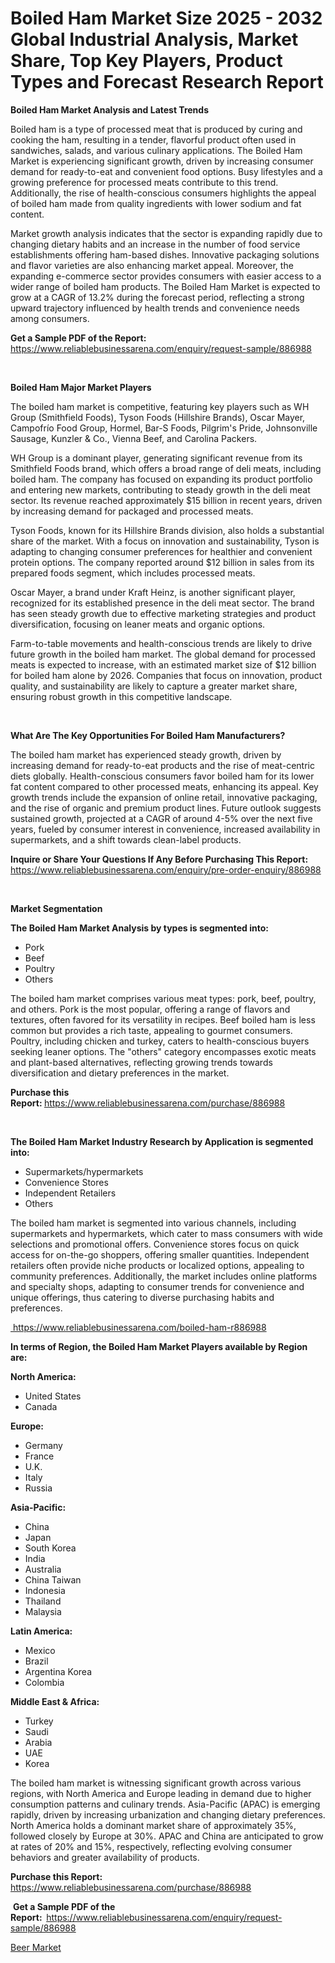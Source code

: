 <p><h1>Boiled Ham Market Size 2025 - 2032 Global Industrial Analysis, Market Share, Top Key Players, Product Types and Forecast Research Report</h1></p><p><strong>Boiled Ham Market Analysis and Latest Trends</strong></p>
<p><p>Boiled ham is a type of processed meat that is produced by curing and cooking the ham, resulting in a tender, flavorful product often used in sandwiches, salads, and various culinary applications. The Boiled Ham Market is experiencing significant growth, driven by increasing consumer demand for ready-to-eat and convenient food options. Busy lifestyles and a growing preference for processed meats contribute to this trend. Additionally, the rise of health-conscious consumers highlights the appeal of boiled ham made from quality ingredients with lower sodium and fat content.</p><p>Market growth analysis indicates that the sector is expanding rapidly due to changing dietary habits and an increase in the number of food service establishments offering ham-based dishes. Innovative packaging solutions and flavor varieties are also enhancing market appeal. Moreover, the expanding e-commerce sector provides consumers with easier access to a wider range of boiled ham products. The Boiled Ham Market is expected to grow at a CAGR of 13.2% during the forecast period, reflecting a strong upward trajectory influenced by health trends and convenience needs among consumers.</p></p>
<p><strong>Get a Sample PDF of the Report:&nbsp;</strong> <a href="https://www.reliablebusinessarena.com/enquiry/request-sample/886988?utm_campaign=3118&utm_medium=2&utm_source=Github&utm_content=ia&utm_term=07042025&utm_id=boiled-ham">https://www.reliablebusinessarena.com/enquiry/request-sample/886988</a></p>
<p>&nbsp;</p>
<p><strong>Boiled Ham Major Market Players</strong></p>
<p><p>The boiled ham market is competitive, featuring key players such as WH Group (Smithfield Foods), Tyson Foods (Hillshire Brands), Oscar Mayer, Campofrío Food Group, Hormel, Bar-S Foods, Pilgrim's Pride, Johnsonville Sausage, Kunzler & Co., Vienna Beef, and Carolina Packers. </p><p>WH Group is a dominant player, generating significant revenue from its Smithfield Foods brand, which offers a broad range of deli meats, including boiled ham. The company has focused on expanding its product portfolio and entering new markets, contributing to steady growth in the deli meat sector. Its revenue reached approximately $15 billion in recent years, driven by increasing demand for packaged and processed meats.</p><p>Tyson Foods, known for its Hillshire Brands division, also holds a substantial share of the market. With a focus on innovation and sustainability, Tyson is adapting to changing consumer preferences for healthier and convenient protein options. The company reported around $12 billion in sales from its prepared foods segment, which includes processed meats.</p><p>Oscar Mayer, a brand under Kraft Heinz, is another significant player, recognized for its established presence in the deli meat sector. The brand has seen steady growth due to effective marketing strategies and product diversification, focusing on leaner meats and organic options.</p><p>Farm-to-table movements and health-conscious trends are likely to drive future growth in the boiled ham market. The global demand for processed meats is expected to increase, with an estimated market size of $12 billion for boiled ham alone by 2026. Companies that focus on innovation, product quality, and sustainability are likely to capture a greater market share, ensuring robust growth in this competitive landscape.</p></p>
<p>&nbsp;</p>
<p><strong>What Are The Key Opportunities For Boiled Ham Manufacturers?</strong></p>
<p><p>The boiled ham market has experienced steady growth, driven by increasing demand for ready-to-eat products and the rise of meat-centric diets globally. Health-conscious consumers favor boiled ham for its lower fat content compared to other processed meats, enhancing its appeal. Key growth trends include the expansion of online retail, innovative packaging, and the rise of organic and premium product lines. Future outlook suggests sustained growth, projected at a CAGR of around 4-5% over the next five years, fueled by consumer interest in convenience, increased availability in supermarkets, and a shift towards clean-label products.</p></p>
<p><strong>Inquire or Share Your Questions If Any Before Purchasing This Report:</strong> <a href="https://www.reliablebusinessarena.com/enquiry/pre-order-enquiry/886988?utm_campaign=3118&utm_medium=2&utm_source=Github&utm_content=ia&utm_term=07042025&utm_id=boiled-ham">https://www.reliablebusinessarena.com/enquiry/pre-order-enquiry/886988</a></p>
<p>&nbsp;</p>
<p><strong>Market Segmentation</strong></p>
<p><strong>The Boiled Ham Market Analysis by types is segmented into:</strong></p>
<p><ul><li>Pork</li><li>Beef</li><li>Poultry</li><li>Others</li></ul></p>
<p><p>The boiled ham market comprises various meat types: pork, beef, poultry, and others. Pork is the most popular, offering a range of flavors and textures, often favored for its versatility in recipes. Beef boiled ham is less common but provides a rich taste, appealing to gourmet consumers. Poultry, including chicken and turkey, caters to health-conscious buyers seeking leaner options. The "others" category encompasses exotic meats and plant-based alternatives, reflecting growing trends towards diversification and dietary preferences in the market.</p></p>
<p><strong>Purchase this Report:&nbsp;</strong><a href="https://www.reliablebusinessarena.com/purchase/886988?utm_campaign=3118&utm_medium=2&utm_source=Github&utm_content=ia&utm_term=07042025&utm_id=boiled-ham">https://www.reliablebusinessarena.com/purchase/886988</a></p>
<p>&nbsp;</p>
<p><strong>The Boiled Ham Market Industry Research by Application is segmented into:</strong></p>
<p><ul><li>Supermarkets/hypermarkets</li><li>Convenience Stores</li><li>Independent Retailers</li><li>Others</li></ul></p>
<p><p>The boiled ham market is segmented into various channels, including supermarkets and hypermarkets, which cater to mass consumers with wide selections and promotional offers. Convenience stores focus on quick access for on-the-go shoppers, offering smaller quantities. Independent retailers often provide niche products or localized options, appealing to community preferences. Additionally, the market includes online platforms and specialty shops, adapting to consumer trends for convenience and unique offerings, thus catering to diverse purchasing habits and preferences.</p></p>
<p><a href="https://www.reliablebusinessarena.com/boiled-ham-r886988?utm_campaign=3118&utm_medium=2&utm_source=Github&utm_content=ia&utm_term=07042025&utm_id=boiled-ham">&nbsp;https://www.reliablebusinessarena.com/boiled-ham-r886988</a></p>
<p><strong>In terms of Region, the Boiled Ham Market Players available by Region are:</strong></p>
<p>
    <p> <strong> North America: </strong>
        <ul>
            <li>United States</li>
            <li>Canada</li>
        </ul>
        </p> 
    <p> <strong> Europe: </strong>
        <ul>
            <li>Germany</li>
            <li>France</li>
            <li>U.K.</li>
            <li>Italy</li>
            <li>Russia</li>
        </ul>
        </p> 
    <p> <strong> Asia-Pacific: </strong>
        <ul>
            <li>China</li>
            <li>Japan</li>
            <li>South Korea</li>
            <li>India</li>
            <li>Australia</li>
            <li>China Taiwan</li>
            <li>Indonesia</li>
            <li>Thailand</li>
            <li>Malaysia</li>
        </ul>
        </p> 
    <p> <strong> Latin America: </strong>
        <ul>
            <li>Mexico</li>
            <li>Brazil</li>
            <li>Argentina Korea</li>
            <li>Colombia</li>
        </ul>
        </p> 
    <p> <strong> Middle East & Africa: </strong>
        <ul>
            <li>Turkey</li>
            <li>Saudi</li>
            <li>Arabia</li>
            <li>UAE</li>
            <li>Korea</li>
        </ul>
    </p>
    </p>
<p><p>The boiled ham market is witnessing significant growth across various regions, with North America and Europe leading in demand due to higher consumption patterns and culinary trends. Asia-Pacific (APAC) is emerging rapidly, driven by increasing urbanization and changing dietary preferences. North America holds a dominant market share of approximately 35%, followed closely by Europe at 30%. APAC and China are anticipated to grow at rates of 20% and 15%, respectively, reflecting evolving consumer behaviors and greater availability of products.</p></p>
<p><strong>Purchase this Report: </strong><a href="https://www.reliablebusinessarena.com/purchase/886988?utm_campaign=3118&utm_medium=2&utm_source=Github&utm_content=ia&utm_term=07042025&utm_id=boiled-ham">https://www.reliablebusinessarena.com/purchase/886988</a></p>
<p>&nbsp;<strong>Get a Sample PDF of the Report:&nbsp;&nbsp;</strong><a href="https://www.reliablebusinessarena.com/enquiry/request-sample/886988?utm_campaign=3118&utm_medium=2&utm_source=Github&utm_content=ia&utm_term=07042025&utm_id=boiled-ham">https://www.reliablebusinessarena.com/enquiry/request-sample/886988</a></p>
<p><strong></strong></p>
<p><p><a href="https://github.com/muhjanaidu/Market-Research-Report-List-1/blob/main/beer-market.md?utm_campaign=3118&utm_medium=2&utm_source=Github&utm_content=ia&utm_term=07042025&utm_id=boiled-ham">Beer Market</a></p></p>